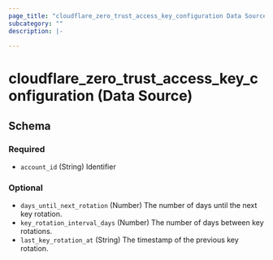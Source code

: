 ```yaml
---
page_title: "cloudflare_zero_trust_access_key_configuration Data Source - Cloudflare"
subcategory: ""
description: |-
  
---
```


# cloudflare_zero_trust_access_key_configuration (Data Source)




<!-- schema generated by tfplugindocs -->
## Schema

### Required

- `account_id` (String) Identifier

### Optional

- `days_until_next_rotation` (Number) The number of days until the next key rotation.
- `key_rotation_interval_days` (Number) The number of days between key rotations.
- `last_key_rotation_at` (String) The timestamp of the previous key rotation.


